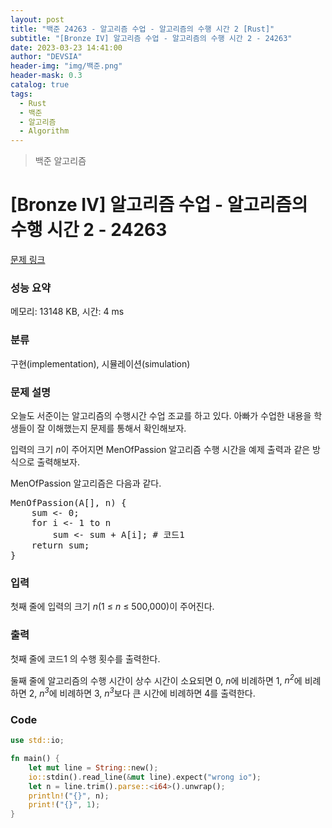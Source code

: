 ```yaml
---
layout: post
title: "백준 24263 - 알고리즘 수업 - 알고리즘의 수행 시간 2 [Rust]"
subtitle: "[Bronze IV] 알고리즘 수업 - 알고리즘의 수행 시간 2 - 24263"
date: 2023-03-23 14:41:00
author: "DEVSIA"
header-img: "img/백준.png"
header-mask: 0.3
catalog: true
tags:
  - Rust
  - 백준
  - 알고리즘
  - Algorithm
---
```


> 백준 알고리즘

# [Bronze IV] 알고리즘 수업 - 알고리즘의 수행 시간 2 - 24263

[문제 링크](https://www.acmicpc.net/problem/24263)

### 성능 요약

메모리: 13148 KB, 시간: 4 ms

### 분류

구현(implementation), 시뮬레이션(simulation)

### 문제 설명

<p>오늘도 서준이는 알고리즘의 수행시간 수업 조교를 하고 있다. 아빠가 수업한 내용을 학생들이 잘 이해했는지 문제를 통해서 확인해보자.</p>

<p>입력의 크기 <em>n</em>이 주어지면 MenOfPassion 알고리즘 수행 시간을 예제 출력과 같은 방식으로 출력해보자.</p>

<p>MenOfPassion 알고리즘은 다음과 같다.</p>

<pre>MenOfPassion(A[], n) {
    sum <- 0;
    for i <- 1 to n
        sum <- sum + A[i]; # 코드1
    return sum;
}</pre>

### 입력

 <p>첫째 줄에 입력의 크기 <em>n</em>(1 ≤ <i>n</i> ≤ 500,000)이 주어진다.</p>

### 출력

 <p>첫째 줄에 코드1 의 수행 횟수를 출력한다.</p>

<p>둘째 줄에 알고리즘의 수행 시간이 상수 시간이 소요되면 0, <em>n</em>에 비례하면 1, <em>n<sup>2</sup></em>에 비례하면 2, <em>n<sup>3</sup></em>에 비례하면 3, <em>n<sup>3</sup></em>보다 큰 시간에 비례하면 4를 출력한다.</p>

### Code

```rs
use std::io;

fn main() {
    let mut line = String::new();
    io::stdin().read_line(&mut line).expect("wrong io");
    let n = line.trim().parse::<i64>().unwrap();
    println!("{}", n);
    print!("{}", 1);
}
```

